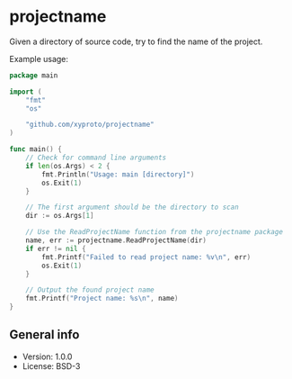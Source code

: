 # projectname

Given a directory of source code, try to find the name of the project.

Example usage:

```go
package main

import (
    "fmt"
    "os"

    "github.com/xyproto/projectname"
)

func main() {
    // Check for command line arguments
    if len(os.Args) < 2 {
        fmt.Println("Usage: main [directory]")
        os.Exit(1)
    }

    // The first argument should be the directory to scan
    dir := os.Args[1]

    // Use the ReadProjectName function from the projectname package
    name, err := projectname.ReadProjectName(dir)
    if err != nil {
        fmt.Printf("Failed to read project name: %v\n", err)
        os.Exit(1)
    }

    // Output the found project name
    fmt.Printf("Project name: %s\n", name)
}
```

## General info

* Version: 1.0.0
* License: BSD-3
